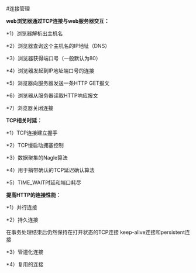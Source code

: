 #连接管理

**web浏览器通过TCP连接与web服务器交互：**

*1）浏览器解析出主机名

*2）浏览器查询这个主机名的IP地址（DNS）

*3）浏览器获得端口号（一般默认为80）

*4）浏览器发起到IP地址端口号的连接

*5）浏览器向服务器发送一条HTTP GET报文

*6）浏览器从服务器读取HTTP响应报文

*7）浏览器关闭连接

**TCP相关时延：**

*1）TCP连接建立握手

*2）TCP慢启动拥塞控制

*3）数据聚集的Nagle算法

*4）用于捎带确认的TCP延迟确认算法

*5）TIME_WAIT时延和端口耗尽

**提高HTTP的连接性能：**

*1）并行连接

*2）持久连接

在事务处理结束后仍然保持在打开状态的TCP连接
keep-alive连接和persistent连接

*3）管道化连接

*4）复用的连接
